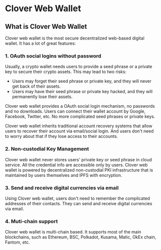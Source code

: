 # Clover Web Wallet

## What is Clover Web Wallet

Clover web wallet is the most secure decentralized web-based digital wallet. It has a lot of great features:

### 1. OAuth social logins without password

Usually, a crypto wallet needs users to provide a seed phrase or a private key to secure their crypto assets. This may lead to two risks:&#x20;

* Users may forget their seed phrase or private key, and they will never get back of their assets.
* Users may have their seed phrase or private key hacked, and they will permanently lose their assets.

Clover web wallet provides a OAuth social login mechanism, no passwords and no downloads.  Users can connect their wallet account by Google, Facebook, Twitter, etc. No more complicated seed phrases or private keys.&#x20;

Clover web wallet inherits traditional account recovery systems that allow users to recover their account via email/social login. And users don't need to worry about that if they lose access to their accounts.

### 2. Non-custodial Key Management

Clover web wallet never stores users' private key or seed phrase in cloud service.  All the credential info are accessible only by users. Clover web wallet is powered by decentralized non-custodial PKI infrastructure that is maintained by users themselves and IPFS with encryption.

### 3. Send and receive digital currencies via email

Using Clover web wallet, users don't need to remember the complicated addresses of their contacts. They can send and receive digital currencies via email.

### 4. Muti-chain support

Clover web wallet is multi-chain based. It supports most of the main blockchains, such as Ethereum, BSC, Polkadot, Kusama, Matic, OkEx chain, Fantom, etc.

